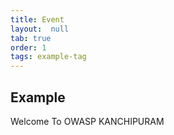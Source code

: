 ```yaml
---
title: Event
layout:  null
tab: true
order: 1
tags: example-tag
---
```


## Example
Welcome To OWASP KANCHIPURAM
